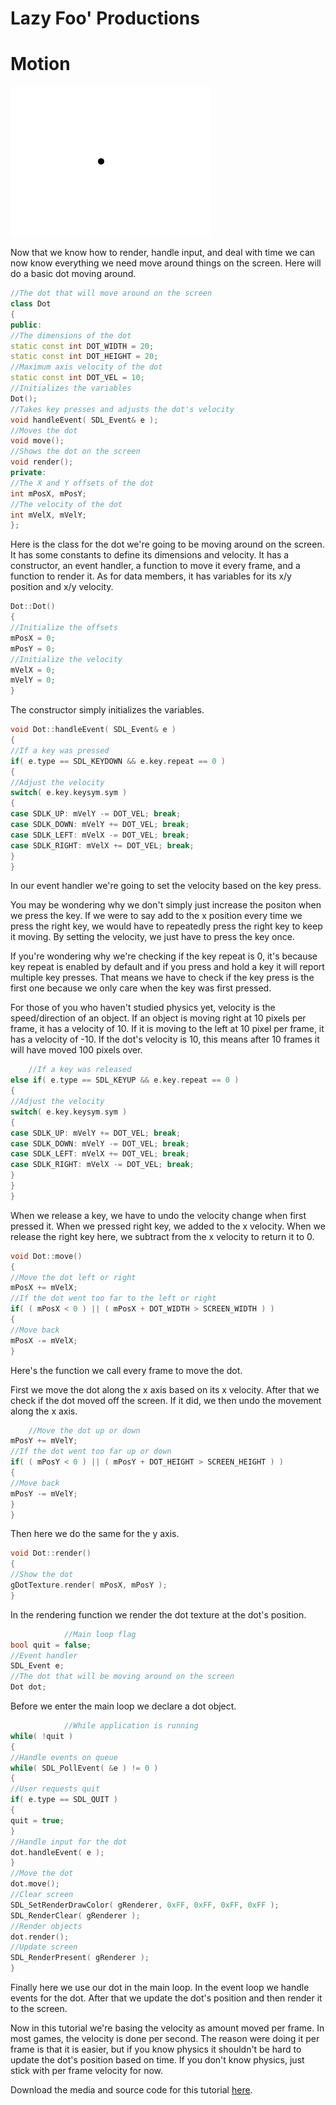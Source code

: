 # Lazy Foo' Productions

# Motion

![](images/preview-25.png)

Now that we know how to render, handle input, and deal with time we can now know everything we need move around things on the screen. Here will do a basic dot moving
around.
```cpp
//The dot that will move around on the screen
class Dot
{
public:
//The dimensions of the dot
static const int DOT_WIDTH = 20;
static const int DOT_HEIGHT = 20;
//Maximum axis velocity of the dot
static const int DOT_VEL = 10;
//Initializes the variables
Dot();
//Takes key presses and adjusts the dot's velocity
void handleEvent( SDL_Event& e );
//Moves the dot
void move();
//Shows the dot on the screen
void render();
private:
//The X and Y offsets of the dot
int mPosX, mPosY;
//The velocity of the dot
int mVelX, mVelY;
};
```
Here is the class for the dot we're going to be moving around on the screen. It has some constants to define its dimensions and velocity. It has a constructor, an event handler,
a function to move it every frame, and a function to render it. As for data members, it has variables for its x/y position and x/y velocity.
```cpp
Dot::Dot()
{
//Initialize the offsets
mPosX = 0;
mPosY = 0;
//Initialize the velocity
mVelX = 0;
mVelY = 0;
}
```
The constructor simply initializes the variables.
```cpp
void Dot::handleEvent( SDL_Event& e )
{
//If a key was pressed
if( e.type == SDL_KEYDOWN && e.key.repeat == 0 )
{
//Adjust the velocity
switch( e.key.keysym.sym )
{
case SDLK_UP: mVelY -= DOT_VEL; break;
case SDLK_DOWN: mVelY += DOT_VEL; break;
case SDLK_LEFT: mVelX -= DOT_VEL; break;
case SDLK_RIGHT: mVelX += DOT_VEL; break;
}
}
```
In our event handler we're going to set the velocity based on the key press.

You may be wondering why we don't simply just increase the positon when we press the key. If we were to say add to the x position every time we press the right key, we would have to
repeatedly press the right key to keep it moving. By setting the velocity, we just have to press the key once.

If you're wondering why we're checking if the key repeat is 0, it's because key repeat is enabled by default and if you press and hold a key it will report multiple key presses. That
means we have to check if the key press is the first one because we only care when the key was first pressed.

For those of you who haven't studied physics yet, velocity is the speed/direction of an object. If an object is moving right at 10 pixels per frame, it has a velocity of 10\. If it is
moving to the left at 10 pixel per frame, it has a velocity of -10\. If the dot's velocity is 10, this means after 10 frames it will have moved 100 pixels over.
```cpp
    //If a key was released
else if( e.type == SDL_KEYUP && e.key.repeat == 0 )
{
//Adjust the velocity
switch( e.key.keysym.sym )
{
case SDLK_UP: mVelY += DOT_VEL; break;
case SDLK_DOWN: mVelY -= DOT_VEL; break;
case SDLK_LEFT: mVelX += DOT_VEL; break;
case SDLK_RIGHT: mVelX -= DOT_VEL; break;
}
}
}
```
When we release a key, we have to undo the velocity change when first pressed it. When we pressed right key, we added to the x velocity. When we release the right key here, we
subtract from the x velocity to return it to 0.
```cpp
void Dot::move()
{
//Move the dot left or right
mPosX += mVelX;
//If the dot went too far to the left or right
if( ( mPosX < 0 ) || ( mPosX + DOT_WIDTH > SCREEN_WIDTH ) )
{
//Move back
mPosX -= mVelX;
}
```
Here's the function we call every frame to move the dot.

First we move the dot along the x axis based on its x velocity. After that we check if the dot moved off the screen. If it did, we then undo the movement along the x axis.
```cpp
    //Move the dot up or down
mPosY += mVelY;
//If the dot went too far up or down
if( ( mPosY < 0 ) || ( mPosY + DOT_HEIGHT > SCREEN_HEIGHT ) )
{
//Move back
mPosY -= mVelY;
}
}
```
Then here we do the same for the y axis.
```cpp
void Dot::render()
{
//Show the dot
gDotTexture.render( mPosX, mPosY );
}
```
In the rendering function we render the dot texture at the dot's position.
```cpp
            //Main loop flag
bool quit = false;
//Event handler
SDL_Event e;
//The dot that will be moving around on the screen
Dot dot;
```
Before we enter the main loop we declare a dot object.
```cpp
            //While application is running
while( !quit )
{
//Handle events on queue
while( SDL_PollEvent( &e ) != 0 )
{
//User requests quit
if( e.type == SDL_QUIT )
{
quit = true;
}
//Handle input for the dot
dot.handleEvent( e );
}
//Move the dot
dot.move();
//Clear screen
SDL_SetRenderDrawColor( gRenderer, 0xFF, 0xFF, 0xFF, 0xFF );
SDL_RenderClear( gRenderer );
//Render objects
dot.render();
//Update screen
SDL_RenderPresent( gRenderer );
}
```
Finally here we use our dot in the main loop. In the event loop we handle events for the dot. After that we update the dot's position and then render it to the screen.

Now in this tutorial we're basing the velocity as amount moved per frame. In most games, the velocity is done per second. The reason were doing it per frame is that it is easier, but
if you know physics it shouldn't be hard to update the dot's position based on time. If you don't know physics, just stick with per frame velocity for now.

Download the media and source code for this tutorial [here](zip/26_motion.zip).
